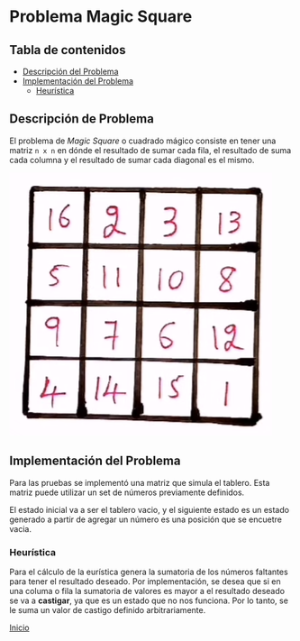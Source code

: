 # Problema Magic Square

## Tabla de contenidos

- [Descripción del Problema](#descripción-del-problema)
- [Implementación del Problema](#implementación-del-problema)
  - [Heurística](#heurística)

## Descripción de Problema

El problema de *Magic Square* o cuadrado mágico consiste en tener una matriz `n x n` en dónde el resultado de sumar cada fila, el resultado de suma cada columna y el resultado de sumar cada diagonal es el mismo.

![MagicSquare](../../tests/MagicSquare/test001.png)

## Implementación del Problema

Para las pruebas se implementó una matriz que simula el tablero. Esta matriz puede utilizar un set de números previamente definidos.

El estado inicial va a ser el tablero vacio, y el siguiente estado es un estado generado a partir de agregar un número es una posición que se encuetre vacia.

### Heurística

Para el cálculo de la eurística genera la sumatoria de los números faltantes para tener el resultado deseado. Por implementación, se desea que si en una columa o fila la sumatoria de valores es mayor a el resultado deseado se va a **castigar**, ya que es un estado que no nos funciona. Por lo tanto, se le suma un valor de castigo definido arbitrariamente.

[Inicio](../../README.md)